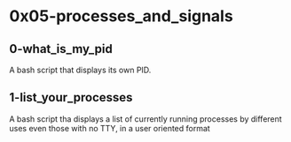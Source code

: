 # 0x05-processes_and_signals


## 0-what_is_my_pid

A bash script that displays its own PID.

## 1-list_your_processes

A bash script tha displays a list of currently running processes by different uses even those with no TTY, in a user oriented format

